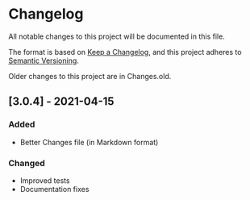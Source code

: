 # Changelog
All notable changes to this project will be documented in this file.

The format is based on [Keep a Changelog](https://keepachangelog.com/en/1.0.0/),
and this project adheres to [Semantic Versioning](https://semver.org/spec/v2.0.0.html).

Older changes to this project are in Changes.old.

## [3.0.4] - 2021-04-15

### Added

- Better Changes file (in Markdown format)

### Changed

- Improved tests
- Documentation fixes

